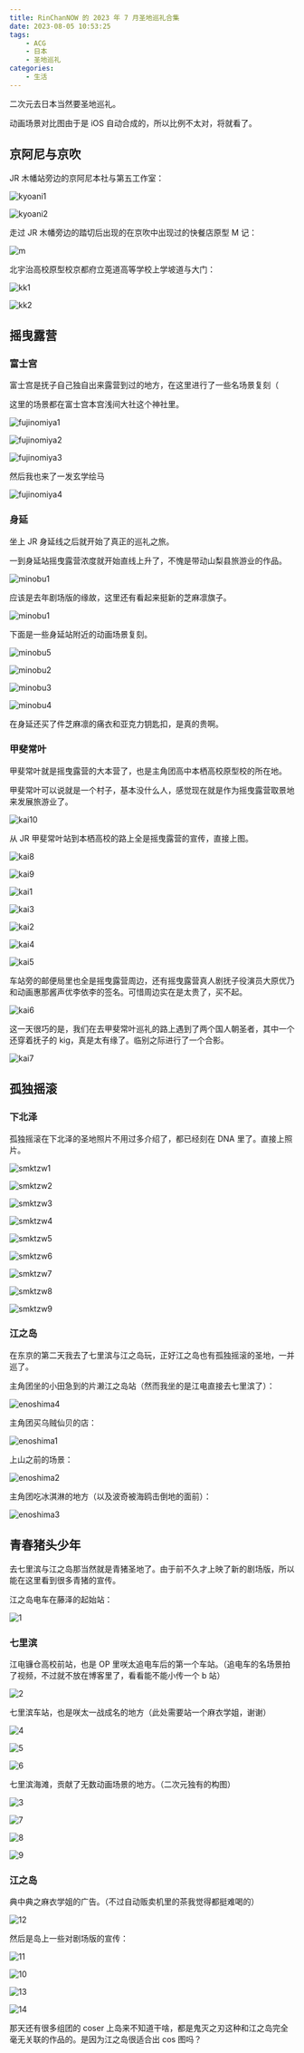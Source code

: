 ```yaml
---
title: RinChanNOW 的 2023 年 7 月圣地巡礼合集
date: 2023-08-05 10:53:25
tags: 
    - ACG
    - 日本
    - 圣地巡礼
categories: 
    - 生活
---
```


二次元去日本当然要圣地巡礼。

<!-- more -->

动画场景对比图由于是 iOS 自动合成的，所以比例不太对，将就看了。

## 京阿尼与京吹

JR 木幡站旁边的京阿尼本社与第五工作室：

![kyoani1](https://cdn.jsdelivr.net/gh/RinChanNOWWW/jsdelivrp-cdn@master/blog/images/2023-07-seichijunrei/Uji/kyoani1.jpg)

![kyoani2](https://cdn.jsdelivr.net/gh/RinChanNOWWW/jsdelivrp-cdn@master/blog/images/2023-07-seichijunrei/Uji/kyoani2.jpg)

走过 JR 木幡旁边的踏切后出现的在京吹中出现过的快餐店原型 M 记：

![m](https://cdn.jsdelivr.net/gh/RinChanNOWWW/jsdelivrp-cdn@master/blog/images/2023-07-seichijunrei/Uji/m.jpg)

北宇治高校原型校京都府立莵道高等学校上学坡道与大门：

![kk1](https://cdn.jsdelivr.net/gh/RinChanNOWWW/jsdelivrp-cdn@master/blog/images/2023-07-seichijunrei/Uji/kk1.jpg)

![kk2](https://cdn.jsdelivr.net/gh/RinChanNOWWW/jsdelivrp-cdn@master/blog/images/2023-07-seichijunrei/Uji/kk2.jpg)

## 摇曳露营

### 富士宫

富士宫是抚子自己独自出来露营到过的地方，在这里进行了一些名场景复刻（

这里的场景都在富士宫本宫浅间大社这个神社里。

![fujinomiya1](https://cdn.jsdelivr.net/gh/RinChanNOWWW/jsdelivrp-cdn@master/blog/images/2023-07-seichijunrei/Yurucamp/fujinomiya1.jpeg)

![fujinomiya2](https://cdn.jsdelivr.net/gh/RinChanNOWWW/jsdelivrp-cdn@master/blog/images/2023-07-seichijunrei/Yurucamp/fujinomiya2.jpeg)

![fujinomiya3](https://cdn.jsdelivr.net/gh/RinChanNOWWW/jsdelivrp-cdn@master/blog/images/2023-07-seichijunrei/Yurucamp/fujinomiya3.jpg)

然后我也来了一发玄学绘马

![fujinomiya4](https://cdn.jsdelivr.net/gh/RinChanNOWWW/jsdelivrp-cdn@master/blog/images/2023-07-seichijunrei/Yurucamp/fujinomiya4.jpg)

### 身延

坐上 JR 身延线之后就开始了真正的巡礼之旅。

一到身延站摇曳露营浓度就开始直线上升了，不愧是带动山梨县旅游业的作品。

![minobu1](https://cdn.jsdelivr.net/gh/RinChanNOWWW/jsdelivrp-cdn@master/blog/images/2023-07-seichijunrei/Yurucamp/minobu1.jpg)

应该是去年剧场版的缘故，这里还有看起来挺新的芝麻凛旗子。

![minobu1](https://cdn.jsdelivr.net/gh/RinChanNOWWW/jsdelivrp-cdn@master/blog/images/2023-07-seichijunrei/Yurucamp/minobu6.JPG)

下面是一些身延站附近的动画场景复刻。

![minobu5](https://cdn.jsdelivr.net/gh/RinChanNOWWW/jsdelivrp-cdn@master/blog/images/2023-07-seichijunrei/Yurucamp/minobu5.jpeg)

![minobu2](https://cdn.jsdelivr.net/gh/RinChanNOWWW/jsdelivrp-cdn@master/blog/images/2023-07-seichijunrei/Yurucamp/minobu2.jpeg)

![minobu3](https://cdn.jsdelivr.net/gh/RinChanNOWWW/jsdelivrp-cdn@master/blog/images/2023-07-seichijunrei/Yurucamp/minobu3.jpeg)

![minobu4](https://cdn.jsdelivr.net/gh/RinChanNOWWW/jsdelivrp-cdn@master/blog/images/2023-07-seichijunrei/Yurucamp/minobu4.jpeg)

在身延还买了件芝麻凛的痛衣和亚克力钥匙扣，是真的贵啊。

### 甲斐常叶

甲斐常叶就是摇曳露营的大本营了，也是主角团高中本栖高校原型校的所在地。

甲斐常叶可以说就是一个村子，基本没什么人，感觉现在就是作为摇曳露营取景地来发展旅游业了。

![kai10](https://cdn.jsdelivr.net/gh/RinChanNOWWW/jsdelivrp-cdn@master/blog/images/2023-07-seichijunrei/Yurucamp/kai10.jpg)

从 JR 甲斐常叶站到本栖高校的路上全是摇曳露营的宣传，直接上图。

![kai8](https://cdn.jsdelivr.net/gh/RinChanNOWWW/jsdelivrp-cdn@master/blog/images/2023-07-seichijunrei/Yurucamp/kai8.jpeg)

![kai9](https://cdn.jsdelivr.net/gh/RinChanNOWWW/jsdelivrp-cdn@master/blog/images/2023-07-seichijunrei/Yurucamp/kai9.jpeg)

![kai1](https://cdn.jsdelivr.net/gh/RinChanNOWWW/jsdelivrp-cdn@master/blog/images/2023-07-seichijunrei/Yurucamp/kai1.jpg)

![kai3](https://cdn.jsdelivr.net/gh/RinChanNOWWW/jsdelivrp-cdn@master/blog/images/2023-07-seichijunrei/Yurucamp/kai3.jpg)

![kai2](https://cdn.jsdelivr.net/gh/RinChanNOWWW/jsdelivrp-cdn@master/blog/images/2023-07-seichijunrei/Yurucamp/kai2.jpg)

![kai4](https://cdn.jsdelivr.net/gh/RinChanNOWWW/jsdelivrp-cdn@master/blog/images/2023-07-seichijunrei/Yurucamp/kai4.jpg)

![kai5](https://cdn.jsdelivr.net/gh/RinChanNOWWW/jsdelivrp-cdn@master/blog/images/2023-07-seichijunrei/Yurucamp/kai5.jpg)

车站旁的邮便局里也全是摇曳露营周边，还有摇曳露营真人剧抚子役演员大原优乃和动画惠那酱声优李依李的签名。可惜周边实在是太贵了，买不起。

![kai6](https://cdn.jsdelivr.net/gh/RinChanNOWWW/jsdelivrp-cdn@master/blog/images/2023-07-seichijunrei/Yurucamp/kai6.jpg)

这一天很巧的是，我们在去甲斐常叶巡礼的路上遇到了两个国人朝圣者，其中一个还穿着抚子的 kig，真是太有缘了。临别之际进行了一个合影。

![kai7](https://cdn.jsdelivr.net/gh/RinChanNOWWW/jsdelivrp-cdn@master/blog/images/2023-07-seichijunrei/Yurucamp/kai7.JPG)

## 孤独摇滚

### 下北泽

孤独摇滚在下北泽的圣地照片不用过多介绍了，都已经刻在 DNA 里了。直接上照片。

![smktzw1](https://cdn.jsdelivr.net/gh/RinChanNOWWW/jsdelivrp-cdn@master/blog/images/2023-07-seichijunrei/BTR/smktzw1.jpg)

![smktzw2](https://cdn.jsdelivr.net/gh/RinChanNOWWW/jsdelivrp-cdn@master/blog/images/2023-07-seichijunrei/BTR/smktzw2.jpg)

![smktzw3](https://cdn.jsdelivr.net/gh/RinChanNOWWW/jsdelivrp-cdn@master/blog/images/2023-07-seichijunrei/BTR/smktzw3.jpg)

![smktzw4](https://cdn.jsdelivr.net/gh/RinChanNOWWW/jsdelivrp-cdn@master/blog/images/2023-07-seichijunrei/BTR/smktzw4.jpg)

![smktzw5](https://cdn.jsdelivr.net/gh/RinChanNOWWW/jsdelivrp-cdn@master/blog/images/2023-07-seichijunrei/BTR/smktzw5.jpg)

![smktzw6](https://cdn.jsdelivr.net/gh/RinChanNOWWW/jsdelivrp-cdn@master/blog/images/2023-07-seichijunrei/BTR/smktzw6.jpg)

![smktzw7](https://cdn.jsdelivr.net/gh/RinChanNOWWW/jsdelivrp-cdn@master/blog/images/2023-07-seichijunrei/BTR/smktzw7.jpg)

![smktzw8](https://cdn.jsdelivr.net/gh/RinChanNOWWW/jsdelivrp-cdn@master/blog/images/2023-07-seichijunrei/BTR/smktzw8.jpg)

![smktzw9](https://cdn.jsdelivr.net/gh/RinChanNOWWW/jsdelivrp-cdn@master/blog/images/2023-07-seichijunrei/BTR/smktzw9.jpg)

### 江之岛

在东京的第二天我去了七里滨与江之岛玩，正好江之岛也有孤独摇滚的圣地，一并巡了。

主角团坐的小田急到的片濑江之岛站（然而我坐的是江电直接去七里滨了）：

![enoshima4](https://cdn.jsdelivr.net/gh/RinChanNOWWW/jsdelivrp-cdn@master/blog/images/2023-07-seichijunrei/BTR/enoshima4.jpg)

主角团买乌贼仙贝的店：

![enoshima1](https://cdn.jsdelivr.net/gh/RinChanNOWWW/jsdelivrp-cdn@master/blog/images/2023-07-seichijunrei/BTR/enoshima1.jpg)

上山之前的场景：

![enoshima2](https://cdn.jsdelivr.net/gh/RinChanNOWWW/jsdelivrp-cdn@master/blog/images/2023-07-seichijunrei/BTR/enoshima2.jpg)

主角团吃冰淇淋的地方（以及波奇被海鸥击倒地的面前）：

![enoshima3](https://cdn.jsdelivr.net/gh/RinChanNOWWW/jsdelivrp-cdn@master/blog/images/2023-07-seichijunrei/BTR/enoshima3.jpg)

## 青春猪头少年

去七里滨与江之岛那当然就是青猪圣地了。由于前不久才上映了新的剧场版，所以能在这里看到很多青猪的宣传。

江之岛电车在藤泽的起始站：

![1](https://cdn.jsdelivr.net/gh/RinChanNOWWW/jsdelivrp-cdn@master/blog/images/2023-07-seichijunrei/Seishunbutayaro/1.jpg)

### 七里滨

江电镰仓高校前站，也是 OP 里咲太追电车后的第一个车站。（追电车的名场景拍了视频，不过就不放在博客里了，看看能不能小传一个 b 站）

![2](https://cdn.jsdelivr.net/gh/RinChanNOWWW/jsdelivrp-cdn@master/blog/images/2023-07-seichijunrei/Seishunbutayaro/2.jpg)

七里滨车站，也是咲太一战成名的地方（此处需要站一个麻衣学姐，谢谢）

![4](https://cdn.jsdelivr.net/gh/RinChanNOWWW/jsdelivrp-cdn@master/blog/images/2023-07-seichijunrei/Seishunbutayaro/4.jpg)

![5](https://cdn.jsdelivr.net/gh/RinChanNOWWW/jsdelivrp-cdn@master/blog/images/2023-07-seichijunrei/Seishunbutayaro/5.jpg)

![6](https://cdn.jsdelivr.net/gh/RinChanNOWWW/jsdelivrp-cdn@master/blog/images/2023-07-seichijunrei/Seishunbutayaro/6.jpg)

七里滨海滩，贡献了无数动画场景的地方。（二次元独有的构图）

![3](https://cdn.jsdelivr.net/gh/RinChanNOWWW/jsdelivrp-cdn@master/blog/images/2023-07-seichijunrei/Seishunbutayaro/3.jpg)

![7](https://cdn.jsdelivr.net/gh/RinChanNOWWW/jsdelivrp-cdn@master/blog/images/2023-07-seichijunrei/Seishunbutayaro/7.jpg)

![8](https://cdn.jsdelivr.net/gh/RinChanNOWWW/jsdelivrp-cdn@master/blog/images/2023-07-seichijunrei/Seishunbutayaro/8.jpg)

![9](https://cdn.jsdelivr.net/gh/RinChanNOWWW/jsdelivrp-cdn@master/blog/images/2023-07-seichijunrei/Seishunbutayaro/9.jpg)

### 江之岛

典中典之麻衣学姐的广告。（不过自动贩卖机里的茶我觉得都挺难喝的）

![12](https://cdn.jsdelivr.net/gh/RinChanNOWWW/jsdelivrp-cdn@master/blog/images/2023-07-seichijunrei/Seishunbutayaro/12.jpg)

然后是岛上一些对剧场版的宣传：

![11](https://cdn.jsdelivr.net/gh/RinChanNOWWW/jsdelivrp-cdn@master/blog/images/2023-07-seichijunrei/Seishunbutayaro/11.jpg)

![10](https://cdn.jsdelivr.net/gh/RinChanNOWWW/jsdelivrp-cdn@master/blog/images/2023-07-seichijunrei/Seishunbutayaro/10.jpg)

![13](https://cdn.jsdelivr.net/gh/RinChanNOWWW/jsdelivrp-cdn@master/blog/images/2023-07-seichijunrei/Seishunbutayaro/13.jpg)

![14](https://cdn.jsdelivr.net/gh/RinChanNOWWW/jsdelivrp-cdn@master/blog/images/2023-07-seichijunrei/Seishunbutayaro/14.jpg)

那天还有很多组团的 coser 上岛来不知道干啥，都是鬼灭之刃这种和江之岛完全毫无关联的作品的。是因为江之岛很适合出 cos 图吗？
